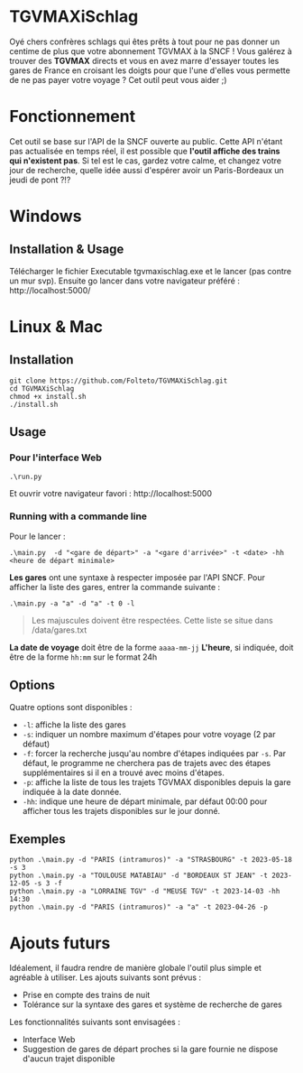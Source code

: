 # TGVMAXiSchlag
Oyé chers confrères schlags qui êtes prêts à tout pour ne pas donner un centime de plus que votre abonnement TGVMAX à la SNCF ! Vous galérez à trouver des **TGVMAX** directs et vous en avez marre d'essayer toutes les gares de France en croisant les doigts pour que l'une d'elles vous permette de ne pas payer votre voyage ? Cet outil peut vous aider ;) 

# Fonctionnement

Cet outil se base sur l'API de la SNCF ouverte au public. Cette API n'étant pas actualisée en temps réel, il est possible que **l'outil affiche des trains qui n'existent pas**. Si tel est le cas, gardez votre calme, et changez votre jour de recherche, quelle idée aussi d'espérer avoir un Paris-Bordeaux un jeudi de pont ?!?

# Windows

## Installation & Usage

Télécharger le fichier Executable tgvmaxischlag.exe et le lancer (pas contre un mur svp). 
Ensuite go lancer dans votre navigateur préféré : http://localhost:5000/ 

# Linux & Mac
## Installation
```
git clone https://github.com/Folteto/TGVMAXiSchlag.git
cd TGVMAXiSchlag
chmod +x install.sh
./install.sh
```
 

## Usage
### Pour l'interface Web 
```
.\run.py
```
Et ouvrir votre navigateur favori : http://localhost:5000

### Running with a commande line

Pour le lancer : 
```
.\main.py  -d "<gare de départ>" -a "<gare d'arrivée>" -t <date> -hh <heure de départ minimale>
```

**Les gares** ont une syntaxe à respecter imposée par l'API SNCF. Pour afficher la liste des gares, entrer la commande suivante :

    .\main.py -a "a" -d "a" -t 0 -l

> Les majuscules doivent être respectées.
> Cette liste se situe dans /data/gares.txt

**La date de voyage** doit être de la forme `aaaa-mm-jj`
**L'heure**, si indiquée, doit être de la forme `hh:mm` sur le format 24h

## Options
Quatre options sont disponibles :

- `-l`: affiche la liste des gares 
- `-s`: indiquer un nombre maximum d'étapes pour votre voyage (2 par défaut) 
- `-f`: forcer la recherche jusqu'au nombre d'étapes indiquées par `-s`. Par défaut, le programme ne cherchera pas de trajets avec des étapes supplémentaires si il en a trouvé avec moins d'étapes. 
- `-p`: affiche la liste de tous les trajets TGVMAX disponibles depuis la gare indiquée à la date donnée. 
- `-hh`: indique une heure de départ minimale, par défaut 00:00 pour afficher tous les trajets disponibles sur le jour donné.

## Exemples 

    python .\main.py -d "PARIS (intramuros)" -a "STRASBOURG" -t 2023-05-18 -s 3 
    python .\main.py -a "TOULOUSE MATABIAU" -d "BORDEAUX ST JEAN" -t 2023-12-05 -s 3 -f
    python .\main.py -a "LORRAINE TGV" -d "MEUSE TGV" -t 2023-14-03 -hh 14:30
    python .\main.py -d "PARIS (intramuros)" -a "a" -t 2023-04-26 -p


 

# Ajouts futurs

Idéalement, il faudra rendre de manière globale l'outil plus simple et agréable à utiliser. 
Les ajouts suivants sont prévus :
- Prise en compte des trains de nuit
- Tolérance sur la syntaxe des gares et système de recherche de gares 

Les fonctionnalités suivants sont envisagées :
- Interface Web
- Suggestion de gares de départ proches si la gare fournie ne dispose d'aucun trajet disponible
